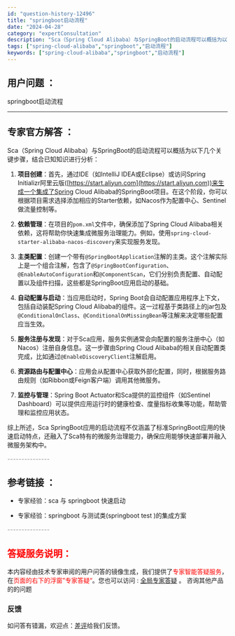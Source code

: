 ```yaml
---
id: "question-history-12496"
title: "springboot启动流程"
date: "2024-04-28"
category: "expertConsultation"
description: "Sca（Spring Cloud Alibaba）与SpringBoot的启动流程可以概括为以下几个关键步骤，结合已知知识进行分析：1. **项目创建**：首先，通过IDE（如IntelliJ IDEA或Eclipse）或访问Spring Initializr阿里云版([https://start."
tags: ["spring-cloud-alibaba","springboot","启动流程"]
keywords: ["spring-cloud-alibaba","springboot","启动流程"]
---
```


## 用户问题 ： 
 springboot启动流程  

---------------
## 专家官方解答 ：

Sca（Spring Cloud Alibaba）与SpringBoot的启动流程可以概括为以下几个关键步骤，结合已知知识进行分析：

1. **项目创建**：首先，通过IDE（如IntelliJ IDEA或Eclipse）或访问Spring Initializr阿里云版([https://start.aliyun.com](https://start.aliyun.com))来生成一个集成了Spring Cloud Alibaba的SpringBoot项目。在这个阶段，你可以根据项目需求选择添加相应的Starter依赖，如Nacos作为配置中心、Sentinel做流量控制等。

2. **依赖管理**：在项目的`pom.xml`文件中，确保添加了Spring Cloud Alibaba相关依赖，这将帮助你快速集成微服务治理能力。例如，使用`spring-cloud-starter-alibaba-nacos-discovery`来实现服务发现。

3. **主类配置**：创建一个带有`@SpringBootApplication`注解的主类。这个注解实际上是一个组合注解，包含了`@SpringBootConfiguration`、`@EnableAutoConfiguration`和`@ComponentScan`，它们分别负责配置、自动配置以及组件扫描，这些都是SpringBoot应用启动的基础。

4. **自动配置与启动**：当应用启动时，Spring Boot会自动配置应用程序上下文，包括自动装配Spring Cloud Alibaba的组件。这一过程基于类路径上的jar包及`@ConditionalOnClass`、`@ConditionalOnMissingBean`等注解来决定哪些配置应当生效。

5. **服务注册与发现**：对于Sca应用，服务实例通常会向配置的服务注册中心（如Nacos）注册自身信息。这一步骤由Spring Cloud Alibaba的相关自动配置类完成，比如通过`@EnableDiscoveryClient`注解启用。

6. **资源路由与配置中心**：应用会从配置中心获取外部化配置，同时，根据服务路由规则（如Ribbon或Feign客户端）调用其他微服务。

7. **监控与管理**：Spring Boot Actuator和Sca提供的监控组件（如Sentinel Dashboard）可以提供应用运行时的健康检查、度量指标收集等功能，帮助管理和监控应用状态。

综上所述，Sca SpringBoot应用的启动流程不仅涵盖了标准SpringBoot应用的快速启动特点，还融入了Sca特有的微服务治理能力，确保应用能够快速部署并融入微服务架构中。


<font color="#949494">---------------</font> 


## 参考链接 ：

* 专家经验：sca 与 springboot 快速启动 
 
 * 专家经验：springboot 与测试类(springboot test )的集成方案 


 <font color="#949494">---------------</font> 
 


## <font color="#FF0000">答疑服务说明：</font> 

本内容经由技术专家审阅的用户问答的镜像生成，我们提供了<font color="#FF0000">专家智能答疑服务</font>，在<font color="#FF0000">页面的右下的浮窗”专家答疑“</font>。您也可以访问 : [全局专家答疑](https://answer.opensource.alibaba.com/docs/intro) 。 咨询其他产品的的问题

### 反馈
如问答有错漏，欢迎点：[差评](https://ai.nacos.io/user/feedbackByEnhancerGradePOJOID?enhancerGradePOJOId=12589)给我们反馈。
